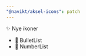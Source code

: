 ```yaml
---
"@navikt/aksel-icons": patch
---
```


:sparkles: Nye ikoner

- :tada: BulletList
- :tada: NumberList
